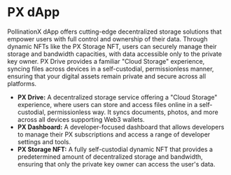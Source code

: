 # PX dApp

PollinationX dApp offers cutting-edge decentralized storage solutions that empower users with full control and ownership of their data. Through dynamic NFTs like the PX Storage NFT, users can securely manage their storage and bandwidth capacities, with data accessible only to the private key owner. PX Drive provides a familiar "Cloud Storage" experience, syncing files across devices in a self-custodial, permissionless manner, ensuring that your digital assets remain private and secure across all platforms.

* **PX Drive:** A decentralized storage service offering a "Cloud Storage" experience, where users can store and access files online in a self-custodial, permissionless way. It syncs documents, photos, and more across all devices supporting Web3 wallets.
* **PX Dashboard:** A developer-focused dashboard that allows developers to manage their PX subscriptions and access a range of developer settings and tools.
* **PX Storage NFT:** A fully self-custodial dynamic NFT that provides a predetermined amount of decentralized storage and bandwidth, ensuring that only the private key owner can access the user's data.
